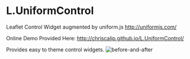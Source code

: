 L.UniformControl
=================

Leaflet Control Widget augmented by uniform.js http://uniformjs.com/

Online Demo Provided Here: http://chriscalip.github.io/L.UniformControl/

Provides easy to theme control widgets.
<img src="http://chriscalip.github.io/L.UniformControl/before-and-after-screenshot.png" alt="before-and-after" />



 [Christopher Calip]: https://github.com/chriscalip
 [online demo page]: http://chriscalip.github.io/L.UniformControl/
 [source code]: https://github.com/chriscalip/L.UniformControl "Leaflet GitHub repository"
 [hosted on GitHub]: https://github.com/chriscalip/L.UniformControl